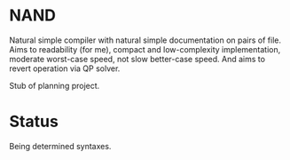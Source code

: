# NAND
Natural simple compiler with natural simple documentation on pairs of file.
Aims to readability (for me), compact and low-complexity implementation, moderate worst-case speed, not slow better-case speed.
And aims to revert operation via QP solver.

Stub of planning project.

# Status
Being determined syntaxes.
